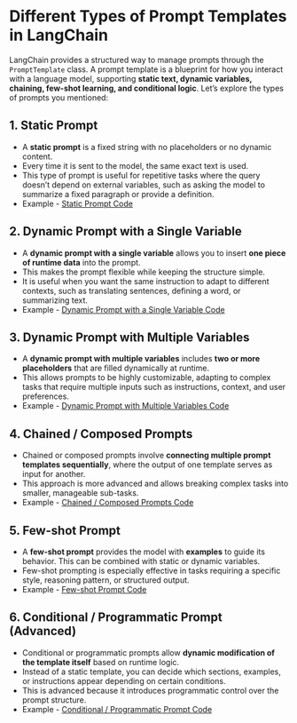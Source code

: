 # Different Types of Prompt Templates in LangChain

LangChain provides a structured way to manage prompts through the `PromptTemplate` class. A prompt template is a blueprint for how you interact with a language model, supporting **static text, dynamic variables, chaining, few-shot learning, and conditional logic**. Let’s explore the types of prompts you mentioned:

## **1. Static Prompt**
- A **static prompt** is a fixed string with no placeholders or no dynamic content.
- Every time it is sent to the model, the same exact text is used.
- This type of prompt is useful for repetitive tasks where the query doesn’t depend on external variables, such as asking the model to summarize a fixed paragraph or provide a definition.
- Example - [Static Prompt Code](1.static_prompt.py)


## **2. Dynamic Prompt with a Single Variable**

- A **dynamic prompt with a single variable** allows you to insert **one piece of runtime data** into the prompt.
- This makes the prompt flexible while keeping the structure simple.
- It is useful when you want the same instruction to adapt to different contexts, such as translating sentences, defining a word, or summarizing text.
- Example - [Dynamic Prompt with a Single Variable Code](2.dynamic_prompt_single_var.py)

## **3. Dynamic Prompt with Multiple Variables**

- A **dynamic prompt with multiple variables** includes **two or more placeholders** that are filled dynamically at runtime.
- This allows prompts to be highly customizable, adapting to complex tasks that require multiple inputs such as instructions, context, and user preferences.
- Example - [Dynamic Prompt with Multiple Variables Code](3.dynamic_prompt_multiple_var.py)

## **4. Chained / Composed Prompts**

- Chained or composed prompts involve **connecting multiple prompt templates sequentially**, where the output of one template serves as input for another.
- This approach is more advanced and allows breaking complex tasks into smaller, manageable sub-tasks.
- Example - [Chained / Composed Prompts Code](4.chained_prompts_example.py)

## **5. Few-shot Prompt**

- A **few-shot prompt** provides the model with **examples** to guide its behavior. This can be combined with static or dynamic variables.
- Few-shot prompting is especially effective in tasks requiring a specific style, reasoning pattern, or structured output.
- Example - [Few-shot Prompt Code](5.few_shot_dictionary_prompt.py)


## **6. Conditional / Programmatic Prompt (Advanced)**

- Conditional or programmatic prompts allow **dynamic modification of the template itself** based on runtime logic.
- Instead of a static template, you can decide which sections, examples, or instructions appear depending on certain conditions.
- This is advanced because it introduces programmatic control over the prompt structure.
- Example - [Conditional / Programmatic Prompt Code](6.conditional_prompt_example.py)

